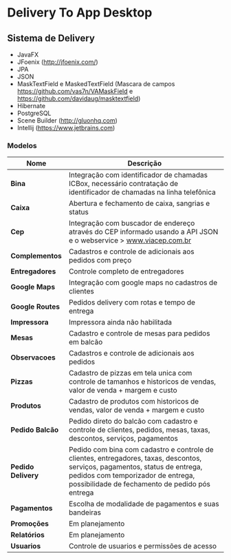 # Delivery To App Desktop 
## Sistema de Delivery

- JavaFX 
- JFoenix (http://jfoenix.com/)
- JPA
- JSON
- MaskTextField e MaskedTextField (Mascara de campos https://github.com/vas7n/VAMaskField e  https://github.com/davidaug/masktextfield)
- Hibernate
- PostgreSQL
- Scene Builder (http://gluonhq.com)
- Intellij (https://www.jetbrains.com)

### Modelos

|Nome|Descrição|
|--|--|
|**Bina**  |Integração com identificador de chamadas ICBox, necessário contratação de identificador de chamadas na linha telefônica  |
|**Caixa**  |Abertura e fechamento de caixa, sangrias e status |
|**Cep**  |Integração com buscador de endereço através do CEP informado usando a API JSON e o webservice > www.viacep.com.br |
|**Complementos**  |Cadastros e controle de adicionais aos pedidos com preço|
|**Entregadores**  |Controle completo de entregadores   |
|**Google Maps**| Integração com google maps no cadastros de clientes|
|**Google Routes**| Pedidos delivery com rotas e tempo de entrega|
|**Impressora**  |Impressora ainda não habilitada  |
|**Mesas**  |Cadastro e controle de mesas para pedidos em balcão  |
|**Observacoes**  |Cadastros e controle de adicionais aos pedidos  |
|**Pizzas**  |Cadastro de pizzas em tela unica com controle de tamanhos e historicos de vendas, valor de venda + margem e custo  |
|**Produtos**  |Cadastro de produtos com historicos de vendas, valor de venda + margem e custo  |
|**Pedido Balcão**  |Pedido direto do balcão com cadastro e controle de clientes, pedidos, mesas, taxas, descontos, serviços, pagamentos  |
|**Pedido Delivery**  |Pedido com bina com cadastro e controle de clientes, entregadores, taxas, descontos, serviços, pagamentos, status de entrega, pedidos com temporizador de entrega, possibilidade de fechamento de pedido pós entrega|
|**Pagamentos**|Escolha de modalidade de pagamentos e suas bandeiras|
|**Promoções**  |Em planejamento  |
|**Relatórios**|Em planejamento|
|**Usuarios**  |Controle de usuarios e permissões de acesso |
